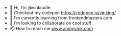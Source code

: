 - 👋   Hi, I’m @vinkcode
- 👀   Checkout my codepen https://codepen.io/vinking/
- 🌱   I’m currently learning from frontendmasters.com
- 💞️   I’m looking to collaborate on cool stuff
- 📫   How to reach me www.andrevink.com

<!---
vinkcode/vinkcode is a ✨ special ✨ repository because its `README.md` (this file) appears on your GitHub profile.
You can click the Preview link to take a look at your changes.
--->
